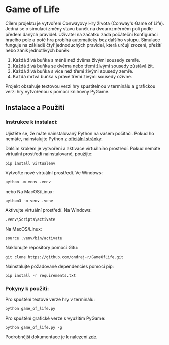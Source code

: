 # Game of Life

Cílem projektu je vytvoření Conwayovy Hry života (Conway's Game of Life). Jedná se o simulaci změny stavu buněk na dvourozměrném poli podle předem daných pravidel. Uživatel na začátku zadá počáteční konfiguraci hracího pole a poté hra probíhá automaticky bez dalšího vstupu. Simulace funguje na základě čtyř jednoduchých pravidel, která určují zrození, přežití nebo zánik jednotlivých buněk:

1. Každá živá buňka s méně než dvěma živými sousedy zemře.
2. Každá živá buňka se dvěma nebo třemi živými sousedy zůstává žít.
3. Každá živá buňka s více než třemi živými sousedy zemře.
4. Každá mrtvá buňka s právě třemi živými sousedy oživne.

Projekt obsahuje textovou verzi hry spustitelnou v terminálu a grafickou verzi hry vytvořenou s pomocí knihovny PyGame.

## Instalace a Použití

### Instrukce k instalaci:

Ujistěte se, že máte nainstalovaný Python na vašem počítači. Pokud ho nemáte, nainstalujte Python z [oficiální stránky](https://www.python.org/downloads/).

Dalším krokem je vytvoření a aktivace virtuálního prostředí. Pokud nemáte virtuální prostředí nainstalované, použijte:
```
pip install virtualenv
```
Vytvořte nové virtuální prostředí.
Ve Windows:
```
python -m venv .venv
```
nebo
Na MacOS/Linux:
```
python3 -m venv .venv
```
Aktivujte virtuální prostředí. Na Windows:
```
.venv\Scripts\activate
```
Na MacOS/Linux:
```
source .venv/bin/activate
```
Naklonujte repository pomocí Gitu:
```
git clone https://github.com/ondrej-r/GameOfLife.git
```
Nainstalujte požadované dependencies pomocí pip:

    pip install -r requirements.txt

### Pokyny k použití:

Pro spuštění textové verze hry v terminálu:
```
python game_of_life.py
```
Pro spuštění grafické verze s využitím PyGame:
```
python game_of_life.py -g
```

Podrobnější dokumentace je k nalezení [zde](https://github.com/ondrej-r/GameOfLife/wiki).
